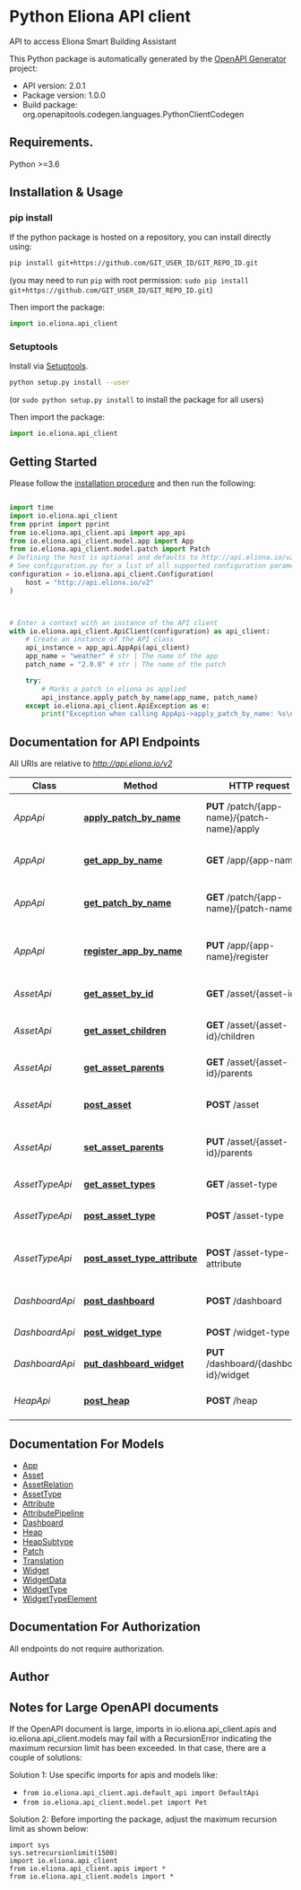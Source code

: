 # Python Eliona API client
API to access Eliona Smart Building Assistant

This Python package is automatically generated by the [OpenAPI Generator](https://openapi-generator.tech) project:

- API version: 2.0.1
- Package version: 1.0.0
- Build package: org.openapitools.codegen.languages.PythonClientCodegen

## Requirements.

Python >=3.6

## Installation & Usage
### pip install

If the python package is hosted on a repository, you can install directly using:

```sh
pip install git+https://github.com/GIT_USER_ID/GIT_REPO_ID.git
```
(you may need to run `pip` with root permission: `sudo pip install git+https://github.com/GIT_USER_ID/GIT_REPO_ID.git`)

Then import the package:
```python
import io.eliona.api_client
```

### Setuptools

Install via [Setuptools](http://pypi.python.org/pypi/setuptools).

```sh
python setup.py install --user
```
(or `sudo python setup.py install` to install the package for all users)

Then import the package:
```python
import io.eliona.api_client
```

## Getting Started

Please follow the [installation procedure](#installation--usage) and then run the following:

```python

import time
import io.eliona.api_client
from pprint import pprint
from io.eliona.api_client.api import app_api
from io.eliona.api_client.model.app import App
from io.eliona.api_client.model.patch import Patch
# Defining the host is optional and defaults to http://api.eliona.io/v2
# See configuration.py for a list of all supported configuration parameters.
configuration = io.eliona.api_client.Configuration(
    host = "http://api.eliona.io/v2"
)



# Enter a context with an instance of the API client
with io.eliona.api_client.ApiClient(configuration) as api_client:
    # Create an instance of the API class
    api_instance = app_api.AppApi(api_client)
    app_name = "weather" # str | The name of the app
    patch_name = "2.0.0" # str | The name of the patch

    try:
        # Marks a patch in eliona as applied
        api_instance.apply_patch_by_name(app_name, patch_name)
    except io.eliona.api_client.ApiException as e:
        print("Exception when calling AppApi->apply_patch_by_name: %s\n" % e)
```

## Documentation for API Endpoints

All URIs are relative to *http://api.eliona.io/v2*

Class | Method | HTTP request | Description
------------ | ------------- | ------------- | -------------
*AppApi* | [**apply_patch_by_name**](docs/AppApi.md#apply_patch_by_name) | **PUT** /patch/{app-name}/{patch-name}/apply | Marks a patch in eliona as applied
*AppApi* | [**get_app_by_name**](docs/AppApi.md#get_app_by_name) | **GET** /app/{app-name} | Information about an app
*AppApi* | [**get_patch_by_name**](docs/AppApi.md#get_patch_by_name) | **GET** /patch/{app-name}/{patch-name} | Information about a patch for an app
*AppApi* | [**register_app_by_name**](docs/AppApi.md#register_app_by_name) | **PUT** /app/{app-name}/register | Marks an app in eliona as registered
*AssetApi* | [**get_asset_by_id**](docs/AssetApi.md#get_asset_by_id) | **GET** /asset/{asset-id} | Information about an Asset
*AssetApi* | [**get_asset_children**](docs/AssetApi.md#get_asset_children) | **GET** /asset/{asset-id}/children | Get children for an asset
*AssetApi* | [**get_asset_parents**](docs/AssetApi.md#get_asset_parents) | **GET** /asset/{asset-id}/parents | Get the parents for an asset
*AssetApi* | [**post_asset**](docs/AssetApi.md#post_asset) | **POST** /asset | Create or update an asset
*AssetApi* | [**set_asset_parents**](docs/AssetApi.md#set_asset_parents) | **PUT** /asset/{asset-id}/parents | Set or replace parents for an asset
*AssetTypeApi* | [**get_asset_types**](docs/AssetTypeApi.md#get_asset_types) | **GET** /asset-type | List of asset types
*AssetTypeApi* | [**post_asset_type**](docs/AssetTypeApi.md#post_asset_type) | **POST** /asset-type | Create or update an asset type
*AssetTypeApi* | [**post_asset_type_attribute**](docs/AssetTypeApi.md#post_asset_type_attribute) | **POST** /asset-type-attribute | Create or update an asset type attribute
*DashboardApi* | [**post_dashboard**](docs/DashboardApi.md#post_dashboard) | **POST** /dashboard | Creates a new dashboard
*DashboardApi* | [**post_widget_type**](docs/DashboardApi.md#post_widget_type) | **POST** /widget-type | Adds a new widget type
*DashboardApi* | [**put_dashboard_widget**](docs/DashboardApi.md#put_dashboard_widget) | **PUT** /dashboard/{dashboard-id}/widget | Adds widget to dashboard
*HeapApi* | [**post_heap**](docs/HeapApi.md#post_heap) | **POST** /heap | Create or update heap data


## Documentation For Models

 - [App](docs/App.md)
 - [Asset](docs/Asset.md)
 - [AssetRelation](docs/AssetRelation.md)
 - [AssetType](docs/AssetType.md)
 - [Attribute](docs/Attribute.md)
 - [AttributePipeline](docs/AttributePipeline.md)
 - [Dashboard](docs/Dashboard.md)
 - [Heap](docs/Heap.md)
 - [HeapSubtype](docs/HeapSubtype.md)
 - [Patch](docs/Patch.md)
 - [Translation](docs/Translation.md)
 - [Widget](docs/Widget.md)
 - [WidgetData](docs/WidgetData.md)
 - [WidgetType](docs/WidgetType.md)
 - [WidgetTypeElement](docs/WidgetTypeElement.md)


## Documentation For Authorization

 All endpoints do not require authorization.

## Author




## Notes for Large OpenAPI documents
If the OpenAPI document is large, imports in io.eliona.api_client.apis and io.eliona.api_client.models may fail with a
RecursionError indicating the maximum recursion limit has been exceeded. In that case, there are a couple of solutions:

Solution 1:
Use specific imports for apis and models like:
- `from io.eliona.api_client.api.default_api import DefaultApi`
- `from io.eliona.api_client.model.pet import Pet`

Solution 2:
Before importing the package, adjust the maximum recursion limit as shown below:
```
import sys
sys.setrecursionlimit(1500)
import io.eliona.api_client
from io.eliona.api_client.apis import *
from io.eliona.api_client.models import *
```

